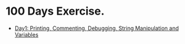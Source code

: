 # 100 Days Exercise.

* [Day1: Printing, Commenting, Debugging, String Manipulation and Variables](day1/README.md)
